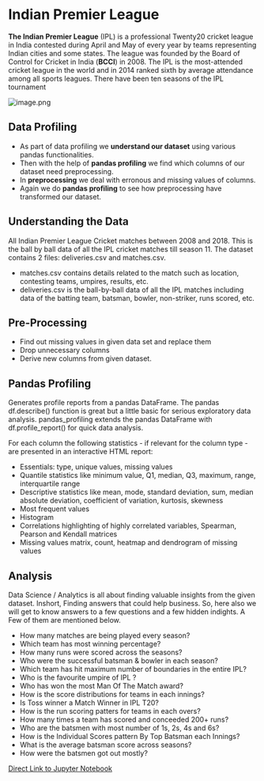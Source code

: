 # Indian Premier League

__The Indian Premier League__ (IPL) is a professional Twenty20 cricket league in India contested during April and May of every year by teams representing Indian cities and some states. The league was founded by the Board of Control for Cricket in India (__BCCI__) in 2008. The IPL is the most-attended cricket league in the world and in 2014 ranked sixth by average attendance among all sports leagues. There have been ten seasons of the IPL tournament

![image.png](https://images.mid-day.com/images/2019/mar/rr-ipl-tropy_d.jpg)

## Data Profiling
- As part of data profiling we __understand our dataset__ using various pandas functionalities.
- Then with the help of __pandas profiling__ we find which columns of our dataset need preprocessing.
- In __preprocessing__ we deal with erronous and missing values of columns. 
- Again we do __pandas profiling__ to see how preprocessing have transformed our dataset.

## Understanding the Data
All Indian Premier League Cricket matches between 2008 and 2018.
This is the ball by ball data of all the IPL cricket matches till season 11.
The dataset contains 2 files: deliveries.csv and matches.csv.
- matches.csv contains details related to the match such as location, contesting teams, umpires, results, etc.
- deliveries.csv is the ball-by-ball data of all the IPL matches including data of the batting team, batsman, bowler, non-striker, runs scored, etc.

## Pre-Processing 

- Find out missing values in given data set and replace them
- Drop unnecessary columns
- Derive new columns from given dataset.

## Pandas Profiling

Generates profile reports from a pandas DataFrame. The pandas df.describe() function is great but a little basic for serious exploratory data analysis. pandas_profiling extends the pandas DataFrame with df.profile_report() for quick data analysis.

For each column the following statistics - if relevant for the column type - are presented in an interactive HTML report:

- Essentials: type, unique values, missing values
- Quantile statistics like minimum value, Q1, median, Q3, maximum, range, interquartile range
- Descriptive statistics like mean, mode, standard deviation, sum, median absolute deviation, coefficient of variation, kurtosis, skewness
- Most frequent values
- Histogram
- Correlations highlighting of highly correlated variables, Spearman, Pearson and Kendall matrices
- Missing values matrix, count, heatmap and dendrogram of missing values

## Analysis 

Data Science / Analytics is all about finding valuable insights from the given dataset. Inshort, Finding answers that could help business. So, here also we will get to know answers to a few questions and a few hidden indights. A Few of them are mentioned below.

 - How many matches are being played every season?
 - Which team has most winning percentage?
 - How many runs were scored across the seasons?
 - Who were the successful batsman & bowler in each season?
 - Which team has hit maximum number of boundaries in the entire IPL?
 - Who is the favourite umpire of IPL ?
 - Who has won the most Man Of The Match award?
 - How is the score distributions for teams in each innings?
 - Is Toss winner a Match Winner in IPL T20?
 - How is the run scoring patters for teams in each overs?
 - How many times a team has scored and conceeded 200+ runs? 
 - Who are the batsmen with most number of 1s, 2s, 4s and 6s?
 - How is the Individual Scores pattern By Top Batsman each Innings?
 - What is the average batsman score across seasons?
 - How were the batsmen got out mostly?
 
 [Direct Link to Jupyter Notebook](https://github.com/prasunk/ExploratoryDataAnalysis/blob/master/Indian%20Premier%20League/Matches_DataProfiling.ipynb)
 

